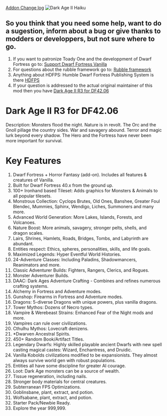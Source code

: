 [Addon Change log](/addonfile?addon=GM-X___Dark_Age_II&file=addon_changes.md)
![Dark Age II Haiku](http://www.contralasideillasgrises.com/wp-content/uploads/2012/01/photography-chinese-paintings9-550x436-e1327051987285.png)
## So you think that you need some help, want to do a sugestion, inform about a bug or give thanks to modders or developpers, but not sure where to go.
1. If you want to patronize Toady One and the developpment of Dwarf Fortress go to: [Support Dwarf Fortress Vanilla](http://www.bay12games.com/support.html)
2. For questions about the rubble framework go to: [Rubble framework](http://www.bay12forums.com/smf/index.php?topic=154304.0)
3. Anything about HDFPS: Humble Dwarf Fortress Publishing System is there [HDFPS](http://www.bay12forums.com/smf/index.php?topic=157300.0)
4. If your question is addressed to the actual original maintainer of this mod then you have [Dark Age II R3 for DF42.06](http://www.bay12forums.com/smf/index.php?topic=143540.0)
# Dark Age II R3 for DF42.06 
Description:  Monsters flood the night. Nature is in revolt. The Orc and the Gnoll pillage the country sides. War and savagery abound. Terror and magic lurk beyond every shadow. The Hero and the Fortress have never been more important for survival.
#	Key Features
1. Dwarf Fortress + Horror Fantasy (add-on). Includes all features & creatures of Vanilla.
2. Built for Dwarf Fortress 40.x from the ground up.
3. 100+ Ironhand based Tileset: Adds graphics for Monsters & Animals to all popular tilesets.
4. Monstrous Collection: Cyclops Brutes, Old Ones, Banshee, Greater Foul Blendec, Mummies, Sphinx, Wendigo, Liches, Summoners and many more.
5. Advanced World Generation: More Lakes, Islands, Forests, and Volcanoes.
6. Nature Boost: More animals, savagery, stronger pelts, shells, and dragon scales.
7. Lairs, Shrines, Hamlets, Roads, Bridges, Tombs, and Labyrinth are abundant.
8. Entities respect: Ethics, spheres, personalities, skills, and life goals.
9. Maximized Legends: Hyper Eventful World Histories.
10. 24-Adventure Classes: Including Paladins, Shadowmancers, Reanimators and more.
11. Classic Adventurer Builds: Fighters, Rangers, Clerics, and Rogues.
12. Monster Adventurer Builds.
13. DAAC: Dark Ages Adventure Crafting - Combines and refines numerous crafting systems.
14. Alchemy in Fortress and Adventure modes.
15. Gunshop: Firearms in Fortress and Adventure modes.
16. Dragons: 5-diverse Dragons with unique powers, plus vanilla dragons.
17. Tower Mythos: Dozens of Necro types.
18. Vampire & Werebeast Strains: Enhanced Fear of the Night mods and more.
19. Vampires can rule over civilizations.
20. Cthulhu Mythos: Lovecraft denizens.
21. *Dwarven Ancestral Spirits.
22. 450+ Random Book/Artifact Titles.
23. Legendary Dwarfs: Highly skilled playable ancient Dwarfs with new spell casting magical castes: Wizard, Enchantress, and Druidic.
24. Vanilla Kobolds civilizations modified to be expansionists. They almost always survive world gen with robust populations.
25. Entities all have some discipline for greater AI courage.
26. Loot: Dark Age monsters can be a source of wealth.
27. Tissue regeneration, including nails.
28. Stronger body materials for central creatures.
29. Subterranean FPS Optimizations.
30. Goblinsbane, plant, extract, and potion.
31. Wolfsabane, plant, extract, and potion.
32. Starter Pack/Newbie Ready.
33. Explore the year 999,999.
